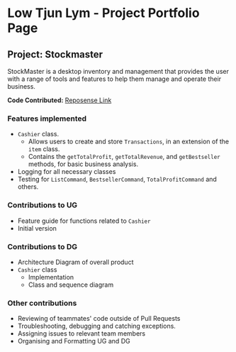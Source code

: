 # Low Tjun Lym - Project Portfolio Page

## Project: Stockmaster
StockMaster is  a desktop inventory and management that provides the user with a range of tools and features to help them
manage and operate their business.

**Code Contributed:**
[Reposense Link](https://nus-cs2113-ay2324s2.github.io/tp-dashboard/?search=LowTL&sort=groupTitle&sortWithin=title&timeframe=commit&mergegroup=&groupSelect=groupByRepos&breakdown=true&checkedFileTypes=docs~functional-code~test-code~other&since=2024-02-23&tabOpen=true&tabType=authorship&tabAuthor=LowTL&tabRepo=AY2324S2-CS2113-T15-4%2Ftp%5Bmaster%5D&authorshipIsMergeGroup=false&authorshipFileTypes=functional-code&authorshipIsBinaryFileTypeChecked=false&authorshipIsIgnoredFilesChecked=false)

### Features implemented 
* `Cashier` class.
  * Allows users to create and store `Transactions`, in an extension of the `item` class.
  * Contains the `getTotalProfit`, `getTotalRevenue`, and `getBestseller` methods, for basic business analysis.
* Logging for all necessary classes
* Testing for `ListCommand`, `BestsellerCommand`, `TotalProfitCommand` and others.

### Contributions to UG
* Feature guide for functions related to `Cashier`
* Initial version

### Contributions to DG
* Architecture Diagram of overall product
* `Cashier` class
  * Implementation
  * Class and sequence diagram

### Other contributions
* Reviewing of teammates' code outside of Pull Requests
* Troubleshooting, debugging and catching exceptions.
* Assigning issues to relevant team members
* Organising and Formatting UG and DG


